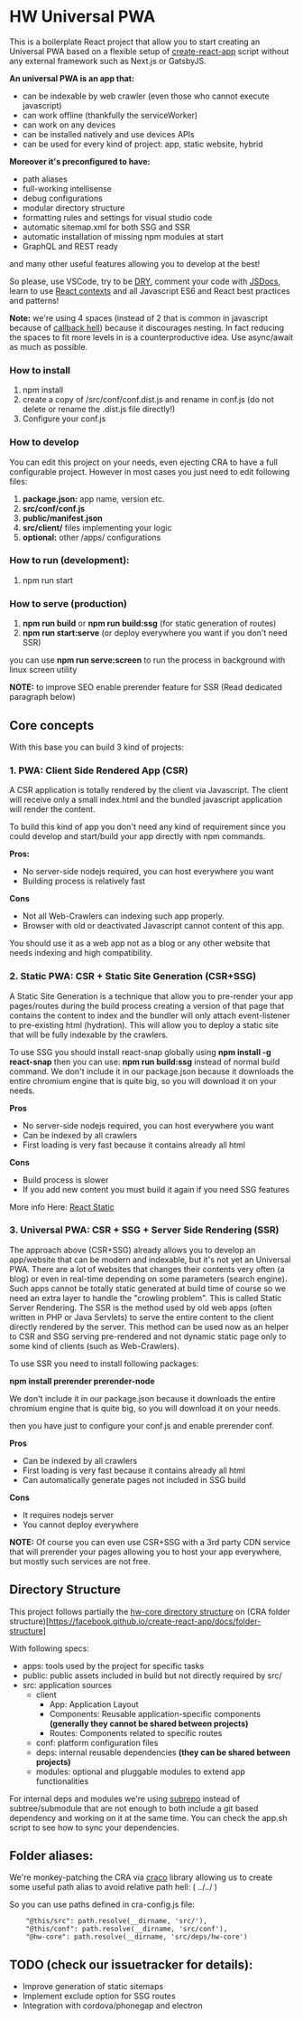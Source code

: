 # HW Universal PWA

This is a boilerplate React project that allow you to start creating an Universal PWA based on a flexible setup of [create-react-app](https://facebook.github.io/create-react-app/) script without any external framework such as Next.js or GatsbyJS.

**An universal PWA is an app that:**
+ can be indexable by web crawler (even those who cannot execute javascript)
+ can work offline (thankfully the serviceWorker)
+ can work on any devices
+ can be installed natively and use devices APIs
+ can be used for every kind of project: app, static website, hybrid

**Moreover it's preconfigured to have:**
+ path aliases
+ full-working intellisense
+ debug configurations
+ modular directory structure
+ formatting rules and settings for visual studio code
+ automatic sitemap.xml for both SSG and SSR
+ automatic installation of missing npm modules at start
+ GraphQL and REST ready
  
and many other useful features allowing you to develop at the best!

So please, use VSCode, try to be [DRY](https://en.wikipedia.org/wiki/Don%27t_repeat_yourself), comment your code with [JSDocs](http://usejsdoc.org/),
learn to use [React contexts](https://reactjs.org/docs/context.html) and all Javascript ES6 and React best practices and patterns!

**Note:** we're using 4 spaces (instead of 2 that is common in javascript because of [callback hell](http://callbackhell.com/)) because it discourages nesting. In fact reducing the spaces to fit more levels in is a counterproductive idea. Use async/await as much as possible. 

### How to install

1. npm install
2. create a copy of /src/conf/conf.dist.js and rename in conf.js (do not delete or rename the .dist.js file directly!)
3. Configure your conf.js

### How to develop

You can edit this project on your needs, even ejecting CRA to have a full configurable project.
However in most cases you just need to edit following files:

1. **package.json:** app name, version etc.
2. **src/conf/conf.js**
3. **public/manifest.json**
4. **src/client/** files implementing your logic
5. **optional:** other /apps/ configurations

### How to run (development):

1. npm run start

### How to serve (production)

1. **npm run build** or **npm run build:ssg** (for static generation of routes)
2. **npm run start:serve** (or deploy everywhere you want if you don't need SSR)

you can use **npm run serve:screen**  to run the process in background with linux screen utility

**NOTE:** to improve SEO enable prerender feature for SSR (Read dedicated paragraph below)

## Core concepts

With this base you can build 3 kind of projects:

### 1. PWA: Client Side Rendered App (CSR)

A CSR application is totally rendered by the client via Javascript. The client will receive only a small index.html
and the bundled javascript application will render the content.

To build this kind of app you don't need any kind of requirement since you could develop and start/build
your app directly with npm commands.

**Pros:**
+ No server-side nodejs required, you can host everywhere you want
+ Building process is relatively fast

**Cons**
- Not all Web-Crawlers can indexing such app properly.
- Browser with old or deactivated Javascript cannot content of this app.

You should use it as a web app not as a blog or any other website that needs indexing and high compatibility.


### 2. Static PWA: CSR + Static Site Generation (CSR+SSG)

A Static Site Generation is a technique that allow you to pre-render your app pages/routes during the build process
creating a version of that page that contains the content to index and the bundler will only attach event-listener to pre-existing html (hydration). This will allow you to deploy a static site that will be fully indexable by the crawlers.

To use SSG you should install react-snap globally using **npm install -g react-snap** then you can use: **npm run build:ssg** instead of normal build command. We don't include it in our package.json because it downloads the entire chromium engine that is quite big, so you will download it on your needs.

**Pros**
+ No server-side nodejs required, you can host everywhere you want
+ Can be indexed by all crawlers
+ First loading is very fast because it contains already all html

**Cons**
+ Build process is slower
+ If you add new content you must build it again if you need SSG features

More info Here: [React Static](https://medium.com/@tannerlinsley/%EF%B8%8F-introducing-react-static-a-progressive-static-site-framework-for-react-3470d2a51ebc)

### 3. Universal PWA: CSR + SSG + Server Side Rendering (SSR)

The approach above (CSR+SSG) already allows you to develop an app/website that can be modern and indexable, but it's not yet an Universal PWA. There are a lot of websites that changes their contents very often (a blog) or even in real-time depending on some parameters (search engine). Such apps cannot be totally static generated at build time of course so we need an extra layer to handle the "crowling problem". This is called Static Server Rendering.
The SSR is the method used by old web apps (often written in PHP or Java Servlets) to serve the entire content to the client directly rendered by the server. This method can be used now as an helper to CSR and SSG serving pre-rendered and not dynamic static page only to some kind of clients (such as Web-Crawlers).

To use SSR you need to install following packages:

**npm install prerender prerender-node**

We don't include it in our package.json because it downloads the entire chromium engine that is quite big, so you will download it on your needs.

then you have just to configure your conf.js and enable prerender conf.

**Pros**
+ Can be indexed by all crawlers
+ First loading is very fast because it contains already all html
+ Can automatically generate pages not included in SSG build

**Cons**
+ It requires nodejs server
+ You cannot deploy everywhere


**NOTE:** Of course you can even use CSR+SSG with a 3rd party CDN service that will prerender your pages allowing you to host your app everywhere, but mostly such services are not free.


## Directory Structure

This project follows partially the [hw-core directory structure](http://hw-core.github.io/directory-structure/) on (CRA folder structure)[https://facebook.github.io/create-react-app/docs/folder-structure]

With following specs:

* apps: tools used by the project for specific tasks 
* public: public assets included in build but not directly required by src/
* src: application sources
  * client
    * App: Application Layout
    * Components: Reusable application-specific components **(generally they cannot be shared between projects)**
    * Routes: Components related to specific routes
  * conf: platform configuration files
  * deps: internal reusable dependencies **(they can be shared between projects)**
  * modules: optional and pluggable modules to extend app functionalities

For internal deps and modules we're using [subrepo](https://github.com/ingydotnet/git-subrepo) instead of subtree/submodule that
are not enough to both include a git based dependency and working on it at the same time. 
You can check the app.sh script to see how to sync your dependencies.

## Folder aliases:

We're monkey-patching the CRA via [craco](https://github.com/sharegate/craco/blob/master/README.md) library allowing us to 
create some useful path alias to avoid relative path hell: ( ../../ )

So you can use paths defined in cra-config.js file:

        "@this/src": path.resolve(__dirname, 'src/'),
        "@this/conf": path.resolve(__dirname, 'src/conf'),
        "@hw-core": path.resolve(__dirname, 'src/deps/hw-core')

## TODO (check our issuetracker for details):

- Improve generation of static sitemaps
- Implement exclude option for SSG routes
- Integration with cordova/phonegap and electron